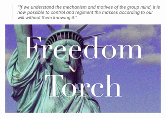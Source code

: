 > *“If we understand the mechanism and motives of the group mind, it is now possible to control and regiment the masses according to our will without them knowing it.”*

![Lady Liberty](lady-liberty.jpg)

